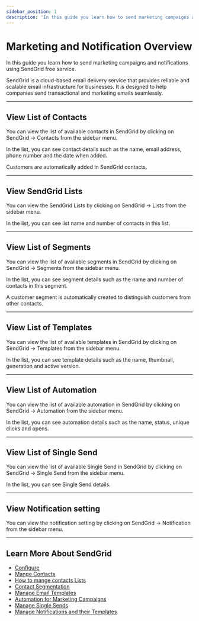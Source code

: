 ```yaml
---
sidebar_position: 1
description: 'In this guide you learn how to send marketing campaigns and notifications using SendGrid free service'
---
```


# Marketing and Notification Overview

In this guide you learn how to send marketing campaigns and notifications using SendGrid free service.

SendGrid is a cloud-based email delivery service that provides reliable and scalable email infrastructure for businesses. It is designed to help companies send transactional and marketing emails seamlessly.

---

## View List of Contacts

You can view the list of available contacts in SendGrid by clicking on SendGrid → Contacts from the sidebar menu.

In the list, you can see contact details such as the name, email address, phone number and the date when added.

Customers are automatically added in SendGrid contacts.

---

## View SendGrid Lists

You can view the SendGrid Lists by clicking on SendGrid → Lists from the sidebar menu.

In the list, you can see list name and number of contacts in this list.

---

## View List of Segments

You can view the list of available segments in SendGrid by clicking on SendGrid → Segments from the sidebar menu.

In the list, you can see segment details such as the name and number of contacts in this segment.

A customer segment is automatically created to distinguish customers from other contacts.

---

## View List of Templates

You can view the list of available templates in SendGrid by clicking on SendGrid → Templates from the sidebar menu.

In the list, you can see template details such as the name, thumbnail, generation and active version.

---

## View List of Automation

You can view the list of available automation in SendGrid by clicking on SendGrid → Automation from the sidebar menu.

In the list, you can see automation details such as the name, status, unique clicks and opens.

---

## View List of Single Send

You can view the list of available Single Send in SendGrid by clicking on SendGrid → Single Send from the sidebar menu.

In the list, you can see Single Send details.

---

## View Notification setting

You can view the notification setting by clicking on SendGrid → Notification from the sidebar menu.

---

## Learn More About SendGrid

- [Configure](./configure.mdx)
- [Mange Contacts](./contacts.mdx)
- [How to mange contacts Lists](./lists.mdx)
- [Contact Segmentation](./segments.mdx)
- [Manage Email Templates](./templates.mdx)
- [Automation for Marketing Campaigns](./automation.mdx)
- [Manage Single Sends](./single-sends.mdx)
- [Manage Notifications and their Templates](./notifications.mdx)
